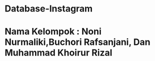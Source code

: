# Database-Instagram
# Nama Kelompok : Noni Nurmaliki,Buchori Rafsanjani, Dan Muhammad Khoirur Rizal
